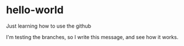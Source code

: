 # hello-world
Just learning how to use the github

I'm testing the branches, so I write this message, and see how it works.
